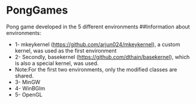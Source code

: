 # PongGames
Pong game developed in the 5 different environments
##Information about environments:
* 1- mkeykernel (https://github.com/arjun024/mkeykernel), a custom kernel, was used as the first environment
* 2- Secondly, basekernel (https://github.com/dthain/basekernel), which is also a special kernel, was used.
* Note:For the first two environments, only the modified classes are shared.
* 3- MinGW
* 4- WinBGIm
* 5- OpenGL
